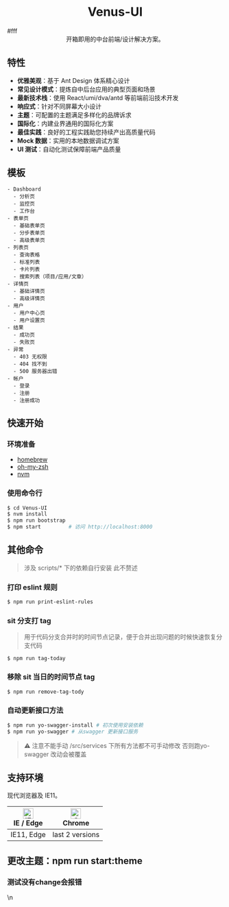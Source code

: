 <h1 align="center">Venus-UI</h1>
#fff
<div align="center">
开箱即用的中台前端/设计解决方案。
</div>

## 特性

- **优雅美观**：基于 Ant Design 体系精心设计
- **常见设计模式**：提炼自中后台应用的典型页面和场景
- **最新技术栈**：使用 React/umi/dva/antd 等前端前沿技术开发
- **响应式**：针对不同屏幕大小设计
- **主题**：可配置的主题满足多样化的品牌诉求
- **国际化**：内建业界通用的国际化方案
- **最佳实践**：良好的工程实践助您持续产出高质量代码
- **Mock 数据**：实用的本地数据调试方案
- **UI 测试**：自动化测试保障前端产品质量


## 模板

```
- Dashboard
  - 分析页
  - 监控页
  - 工作台
- 表单页
  - 基础表单页
  - 分步表单页
  - 高级表单页
- 列表页
  - 查询表格
  - 标准列表
  - 卡片列表
  - 搜索列表（项目/应用/文章）
- 详情页
  - 基础详情页
  - 高级详情页
- 用户
  - 用户中心页
  - 用户设置页
- 结果
  - 成功页
  - 失败页
- 异常
  - 403 无权限
  - 404 找不到
  - 500 服务器出错
- 帐户
  - 登录
  - 注册
  - 注册成功
```

## 快速开始

### 环境准备

* [homebrew](http://10.22.146.22:8090/display/OPTC/1.02.01.01+Homebrew)
* [oh-my-zsh](http://10.22.146.22:8090/display/OPTC/1.02.01.02+oh-my-zsh)
* [nvm](http://10.22.146.22:8090/display/OPTC/1.02.01.03+nvm)

### 使用命令行
```bash
$ cd Venus-UI
$ nvm install
$ npm run bootstrap
$ npm start         # 访问 http://localhost:8000
```
## 其他命令

> 涉及 scripts/* 下的依赖自行安装 此不赘述

### 打印 eslint 规则
```sh
$ npm run print-eslint-rules
```
### sit 分支打 tag
> 用于代码分支合并时的时间节点记录，便于合并出现问题的时候快速恢复分支代码
```
$ npm run tag-today
```
### 移除 sit 当日的时间节点 tag
```sh
$ npm run remove-tag-tody
```


### 自动更新接口方法

```bash
$ npm run yo-swagger-install # 初次使用安装依赖
$ npm run yo-swagger # 从swagger 更新接口服务
```
> :warning: 注意不能手动 /src/services 下所有方法都不可手动修改 否则跑yo-swagger 改动会被覆盖

## 支持环境

现代浏览器及 IE11。

| <img src="./docusaurus/docs/assets/edge_48x48.png" alt="IE / Edge" width="24px" height="24px" /></br> IE / Edge | <img src="./docusaurus/docs/assets/chrome_48x48.png" alt="Chrome" width="24px" height="24px" /></br>Chrome |
| - | - |
| IE11, Edge | last 2 versions |

## 更改主题：npm run start:theme

### 测试没有change会报错
\n
